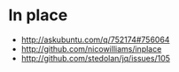 In place
======================================
- http://askubuntu.com/q/752174#756064
- http://github.com/nicowilliams/inplace
- http://github.com/stedolan/jq/issues/105
